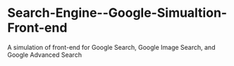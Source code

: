 # Search-Engine--Google-Simualtion-Front-end
A simulation of front-end for Google Search, Google Image Search, and Google Advanced Search
